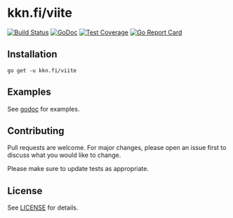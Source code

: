 # kkn.fi/viite

[![Build Status](https://travis-ci.org/kare/viite.svg?branch=master)](https://travis-ci.org/kare/viite)
[![GoDoc](https://godoc.org/kkn.fi/viite?status.svg)](https://godoc.org/kkn.fi/viite)
[![Test Coverage](https://api.codeclimate.com/v1/badges/f338aefd617154859a17/test_coverage)](https://codeclimate.com/github/kare/viite/test_coverage)
[![Go Report Card](https://goreportcard.com/badge/kkn.fi/viite)](https://goreportcard.com/report/kkn.fi/viite)

## Installation
    go get -u kkn.fi/viite

## Examples
See [godoc](https://godoc.org/kkn.fi/viite) for examples.

## Contributing
Pull requests are welcome. For major changes, please open an issue first
to discuss what you would like to change.

Please make sure to update tests as appropriate.

## License

See [LICENSE](LICENSE) for details.
